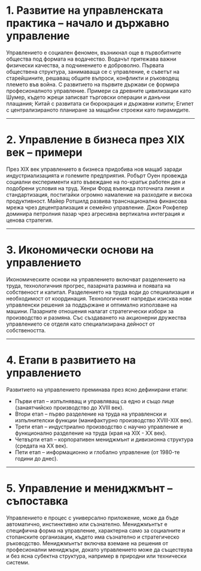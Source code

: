 # 1. Развитие на управленската практика – начало и държавно управление

Управлението е социален феномен, възникнал още в първобитните общества под формата на водачество. Водачът притежава важни физически качества, а подчинението е доброволно. Първата обществена структура, занимаваща се с управление, е съветът на старейшините, решаващ общите въпроси, конфликти и ръководещ племето във война. С развитието на първите държави се формира професионалното управление. Примери са древните цивилизации като Шумер, където жреци записват търговски операции и данъчни плащания; Китай с развитата си бюрокрация и държавни изпити; Египет с централизираното планиране за мащабни строежи като пирамидите.

---

# 2. Управление в бизнеса през XIX век – примери

През XIX век управлението в бизнеса придобива нов мащаб заради индустриализацията и големите предприятия. Робърт Оуен провежда социални експерименти като въвеждане на по-кратък работен ден и подобрени условия на труд. Хенри Форд въвежда поточната линия и стандартизация, постигайки огромно намаление на разходите и висока продуктивност. Майер Ротшилд развива транснационална финансова мрежа чрез децентрализация и семейно управление. Джон Рокфелер доминира петролния пазар чрез агресивна вертикална интеграция и ценова стратегия.

---

# 3. Икономически основи на управлението

Икономическите основи на управлението включват разделението на труда, технологичния прогрес, пазарната размяна и появата на собственост и капитал. Разделението на труда води до специализация и необходимост от координация. Технологичният напредък изисква нови управленски решения за поддържане и оптимално използване на машини. Пазарните отношения налагат стратегически избори за производство и размяна. Със създаването на акционерни дружества управлението се отделя като специализирана дейност от собствеността.

---

# 4. Етапи в развитието на управлението

Развитието на управлението преминава през ясно дефинирани етапи:

* Първи етап – изпълняващ и управляващ са едно и също лице (занаятчийско производство до XVIII век).
* Втори етап – първо разделение на труда на управленски и изпълнителски функции (манифактурно производство XVIII-XIX век).
* Трети етап – индустриално производство с научно управление и функционално разделение на труда (края на XIX - XX век).
* Четвърти етап – корпоративен мениджмънт и дивизионна структура (средата на XX век).
* Пети етап – информационно и глобално управление (от 1980-те години до днес).

---

# 5. Управление и мениджмънт – съпоставка

Управлението е процес с универсално приложение, може да бъде автоматично, инстинктивно или съзнателно. Мениджмънтът е специфична форма на управление, характерна само за социалните и стопанските организации, където има съзнателно и стратегическо ръководство. Мениджмънтът включва вземане на решения от професионални мениджъри, докато управлението може да съществува и без ясна субектна структура, например в природни или технически системи.